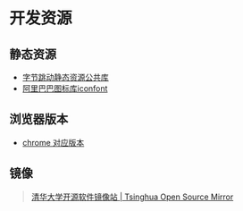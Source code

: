# 开发资源

## 静态资源

- [字节跳动静态资源公共库](https://cdn.bytedance.com/)
- [阿里巴巴图标库iconfont](https://www.iconfont.cn/home/index?spm=a313x.7781069.1998910419.2)

## 浏览器版本

- [chrome 对应版本](https://vikyd.github.io/download-chromium-history-version/#/)

## 镜像

> [清华大学开源软件镜像站 | Tsinghua Open Source Mirror](https://mirrors.tuna.tsinghua.edu.cn/)
